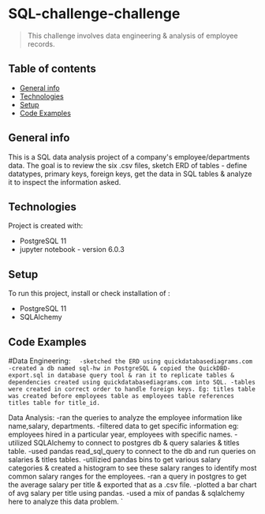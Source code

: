 # SQL-challenge-challenge
> This challenge involves data engineering & analysis of employee records.

## Table of contents
* [General info](#general-info)
* [Technologies](#technologies)
* [Setup](#setup)
* [Code Examples](#codeexamples)

## General info
This is a SQL data analysis project of a company's employee/departments data.
The goal is to review the six .csv files, sketch ERD of tables - define datatypes, primary keys, foreign keys, get the data in SQL tables & analyze it to inspect the information asked.

## Technologies
Project is created with:
* PostgreSQL 11
* jupyter notebook - version 6.0.3

## Setup
To run this project, install or check installation of :
* PostgreSQL 11
* SQLAlchemy

## Code Examples

#Data Engineering:
`  -sketched the ERD using quickdatabasediagrams.com
  -created a db named sql-hw in PostgreSQL & copied the QuickDBD-export.sql in database query tool & ran it to replicate tables & dependencies created using quickdatabasediagrams.com into SQL.
  -tables were created in correct order to handle foreign keys. Eg: titles table was created before employees table as employees table references titles table for title_id.`

 Data Analysis:
 -ran the queries to analyze the employee information like name,salary, departments.
 -filtered data to get specific information eg: employees hired in a particular year, employees with specific names.
 -utilized SQLAlchemy to connect to postgres db & query salaries & titles table.
 -used pandas read_sql_query to connect to the db and run queries on salaries & titles tables. 
 -utilizied pandas bins to get various salary categories & created a histogram to see these salary ranges to identify most common salary ranges for the employees.
 -ran a query in postgres to get the average salary per title & exported that as a .csv file.
 -plotted a bar chart of avg salary per title using pandas.
 -used a mix of pandas & sqlalchemy here to analyze this data problem.
`

